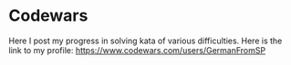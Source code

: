 # Codewars
Here I post my progress in solving kata of various difficulties.
Here is the link to my profile: https://www.codewars.com/users/GermanFromSP
